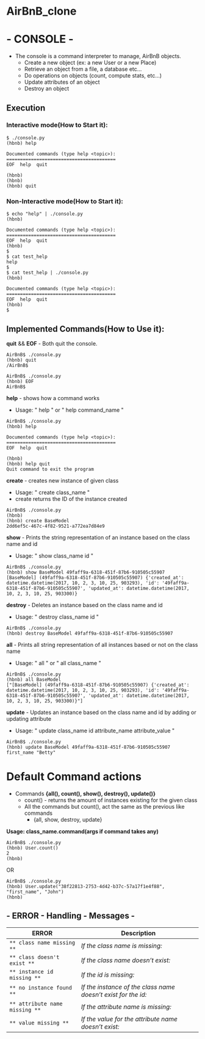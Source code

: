 # AirBnB_clone

# -    CONSOLE    -

- The console is a command interpreter to manage, AirBnB objects.
    - Create a new object (ex: a new User or a new Place)
    - Retrieve an object from a file, a database etc…
    - Do operations on objects (count, compute stats, etc…)
    - Update attributes of an object
    - Destroy an object

## Execution
### Interactive mode(How to Start it):

```
$ ./console.py
(hbnb) help

Documented commands (type help <topic>):
========================================
EOF  help  quit

(hbnb)
(hbnb)
(hbnb) quit
```

### Non-Interactive mode(How to Start it):

```
$ echo "help" | ./console.py
(hbnb)

Documented commands (type help <topic>):
========================================
EOF  help  quit
(hbnb)
$
$ cat test_help
help
$
$ cat test_help | ./console.py
(hbnb)

Documented commands (type help <topic>):
========================================
EOF  help  quit
(hbnb)
$
```

## Implemented Commands(How to Use it):

**quit** && **EOF** - Both quit the console.

```
AirBnB$ ./console.py
(hbnb) quit
/AirBnB$
```
```
AirBnB$ ./console.py
(hbnb) EOF
AirBnB$
```

**help** - shows how a command works
- Usage: " help " or " help command_name "

```
AirBnB$ ./console.py
(hbnb) help

Documented commands (type help <topic>):
========================================
EOF  help  quit

(hbnb)
(hbnb) help quit
Quit command to exit the program

```

**create** - creates new instance of given class
- Usage: " create class_name "
- create returns the ID of the instance created

```
AirBnB$ ./console.py
(hbnb)
(hbnb) create BaseModel
2dd6ef5c-467c-4f82-9521-a772ea7d84e9
```

**show** - Prints the string representation of an instance based on the class name and id
- Usage: " show class_name id "
```
AirBnB$ ./console.py
(hbnb) show BaseModel 49faff9a-6318-451f-87b6-910505c55907
[BaseModel] (49faff9a-6318-451f-87b6-910505c55907) {'created_at': datetime.datetime(2017, 10, 2, 3, 10, 25, 903293), 'id': '49faff9a-6318-451f-87b6-910505c55907', 'updated_at': datetime.datetime(2017, 10, 2, 3, 10, 25, 903300)}
```

**destroy** - Deletes an instance based on the class name and id
- Usage: " destroy class_name id "
```
AirBnB$ ./console.py
(hbnb) destroy BaseModel 49faff9a-6318-451f-87b6-910505c55907
```

**all** - Prints all string representation of all instances based or not on the class name
- Usage: " all " or " all class_name "
```
AirBnB$ ./console.py
(hbnb) all BaseModel
["[BaseModel] (49faff9a-6318-451f-87b6-910505c55907) {'created_at': datetime.datetime(2017, 10, 2, 3, 10, 25, 903293), 'id': '49faff9a-6318-451f-87b6-910505c55907', 'updated_at': datetime.datetime(2017, 10, 2, 3, 10, 25, 903300)}"]
```

**update** - Updates an instance based on the class name and id by adding or updating attribute
- Usage: " update class_name id attribute_name attribute_value "
```
AirBnB$ ./console.py
(hbnb) update BaseModel 49faff9a-6318-451f-87b6-910505c55907 first_name "Betty"
```

# Default Command actions

- Commands **{all(), count(), show(), destroy(), update()}**
    - count() - returns the amount of instances existing for the given class
    - All the commands but count(), act the same as the previous like commands
        - {all, show, destroy, update}

**Usage:  class_name.command(args if command takes any)**

```
AirBnB$ ./console.py
(hbnb) User.count()
2
(hbnb) 
```

OR

```
AirBnB$ ./console.py
(hbnb) User.update("38f22813-2753-4d42-b37c-57a17f1e4f88", "first_name", "John")
(hbnb)
```

## - ERROR - Handling - Messages -

| **ERROR**                       | **Description**                                                |
|---------------------------------|----------------------------------------------------------------|
| `** class name missing **`      | *If the class name is missing:*                                |
| `** class doesn't exist **`     | *If the class name doesn’t exist:*                             |
| `** instance id missing **`     | *If the id is missing:*                                        |
| `** no instance found **`       | *If the instance of the class name doesn’t exist for the id:*  |
| `** attribute name missing **`  | *If the attribute name is missing:*                            |
| `** value missing **`           | *If the value for the attribute name doesn’t exist:*           |
